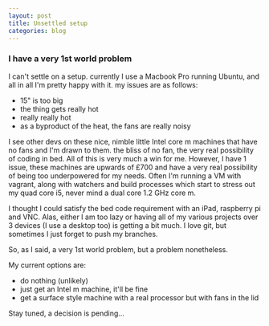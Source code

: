 ```yaml
---
layout: post
title: Unsettled setup
categories: blog
---
```


### I have a very 1st world problem
I can't settle on a setup. currently I use a Macbook Pro running Ubuntu, and all in all I'm pretty happy with it. my issues are as follows:

- 15" is too big
- the thing gets really hot
- really really hot
- as a byproduct of the heat, the fans are really noisy

I see other devs on these nice, nimble little Intel core m machines that have no fans and I'm drawn to them. the bliss of no fan, the very real possibility of coding in bed. All of this is very much a win for me. However, I have 1 issue, these machines are upwards of £700 and have a very real possibility of being too underpowered for my needs. Often I'm running a VM with vagrant, along with watchers and build processes which start to stress out my quad core i5, never mind a dual core 1.2 GHz core m. 

I thought I could satisfy the bed code requirement with an iPad, raspberry pi and VNC. Alas, either I am too lazy or having all of my various projects over 3 devices (I use a desktop too) is getting a bit much. I love git, but sometimes I just forget to push my branches. 

So, as I said, a very 1st world problem, but a problem nonetheless. 

My current options are:

- do nothing (unlikely)
- just get an Intel m machine, it'll be fine
- get a surface style machine with a real processor but with fans in the lid

Stay tuned, a decision is pending...
